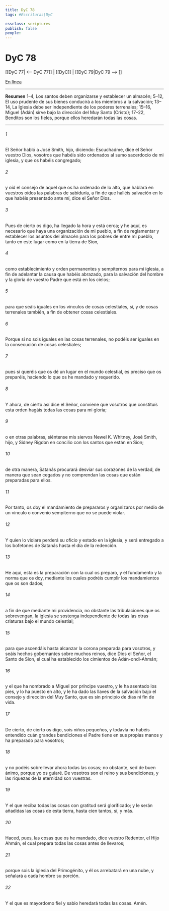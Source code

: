 ```yaml
---
title: DyC 78
tags: #Escrituras\DyC

cssclass: scriptures
publish: false
people:
---
```


# DyC 78
[[DyC 77| <-- DyC 77]] | [[DyC]] | [[DyC 79|DyC 79 --> ]]

[En línea](https://churchofjesuschrist.org/study/scriptures/dc-testament/dc/78?lang=spa)

---
__Resumen__
1–4, Los santos deben organizarse y establecer un almacén; 5–12, El uso prudente de sus bienes conducirá a los miembros a la salvación; 13–14, La Iglesia debe ser independiente de los poderes terrenales; 15–16, Miguel (Adán) sirve bajo la dirección del Muy Santo (Cristo); 17–22, Benditos son los fieles, porque ellos heredarán todas las cosas.

---
###### 1 
El Señor habló a José Smith, hijo, diciendo: Escuchadme, dice el Señor vuestro Dios, vosotros que habéis sido ordenados al sumo sacerdocio de mi iglesia, y que os habéis congregado;

###### 2 
y oíd el consejo de aquel que os ha ordenado de lo alto, que hablará en vuestros oídos las palabras de sabiduría, a fin de que halléis salvación en lo que habéis presentado ante mí, dice el Señor Dios.

###### 3 
Pues de cierto os digo, ha llegado la hora y está cerca; y he aquí, es necesario que haya una organización de mi pueblo, a fin de reglamentar y establecer los asuntos del almacén para los pobres de entre mi pueblo, tanto en este lugar como en la tierra de Sion,

###### 4 
como establecimiento y orden permanentes y sempiternos para mi iglesia, a fin de adelantar la causa que habéis abrazado, para la salvación del hombre y la gloria de vuestro Padre que está en los cielos;

###### 5 
para que seáis iguales en los vínculos de cosas celestiales, sí, y de cosas terrenales también, a fin de obtener cosas celestiales.

###### 6 
Porque si no sois iguales en las cosas terrenales, no podéis ser iguales en la consecución de cosas celestiales;

###### 7 
pues si queréis que os dé un lugar en el mundo celestial, es preciso que os preparéis, haciendo lo que os he mandado y requerido.

###### 8 
Y ahora, de cierto así dice el Señor, conviene que vosotros que constituís esta orden hagáis todas las cosas para mi gloria;

###### 9 
o en otras palabras, siéntense mis siervos Newel K. Whitney, José Smith, hijo, y Sidney Rigdon en concilio con los santos que están en Sion;

###### 10 
de otra manera, Satanás procurará desviar sus corazones de la verdad, de manera que sean cegados y no comprendan las cosas que están preparadas para ellos.

###### 11 
Por tanto, os doy el mandamiento de prepararos y organizaros por medio de un vínculo o convenio sempiterno que no se puede violar.

###### 12 
Y quien lo violare perderá su oficio y estado en la iglesia, y será entregado a los bofetones de Satanás hasta el día de la redención.

###### 13 
He aquí, esta es la preparación con la cual os preparo, y el fundamento y la norma que os doy, mediante los cuales podréis cumplir los mandamientos que os son dados;

###### 14 
a fin de que mediante mi providencia, no obstante las tribulaciones que os sobrevengan, la iglesia se sostenga independiente de todas las otras criaturas bajo el mundo celestial;

###### 15 
para que ascendáis hasta alcanzar la corona preparada para vosotros, y seáis hechos gobernantes sobre muchos reinos, dice Dios el Señor, el Santo de Sion, el cual ha establecido los cimientos de Adán-ondi-Ahmán;

###### 16 
y el que ha nombrado a Miguel por príncipe vuestro, y le ha asentado los pies, y lo ha puesto en alto, y le ha dado las llaves de la salvación bajo el consejo y dirección del Muy Santo, que es sin principio de días ni fin de vida.

###### 17 
De cierto, de cierto os digo, sois niños pequeños, y todavía no habéis entendido cuán grandes bendiciones el Padre tiene en sus propias manos y ha preparado para vosotros;

###### 18 
y no podéis sobrellevar ahora todas las cosas; no obstante, sed de buen ánimo, porque yo os guiaré. De vosotros son el reino y sus bendiciones, y las riquezas de la eternidad son vuestras.

###### 19 
Y el que reciba todas las cosas con gratitud será glorificado; y le serán añadidas las cosas de esta tierra, hasta cien tantos, sí, y más.

###### 20 
Haced, pues, las cosas que os he mandado, dice vuestro Redentor, el Hijo Ahmán, el cual prepara todas las cosas antes de llevaros;

###### 21 
porque sois la iglesia del Primogénito, y él os arrebatará en una nube, y señalará a cada hombre su porción.

###### 22 
Y el que es mayordomo fiel y sabio heredará todas las cosas. Amén.


